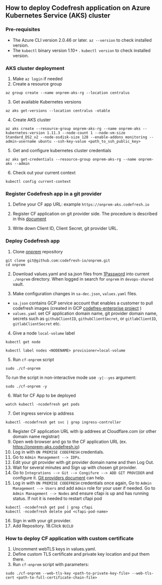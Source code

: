 ## How to deploy Codefresh application on Azure Kubernetes Service (AKS) cluster

### Pre-requisites

* The Azure CLI version 2.0.46 or later. `az --version` to check installed version.
* The `kubectl` binary version 1.10+ . `kubectl version` to check installed version.

### AKS cluster deployment 

1. Make `az login` if needed
2. Create a resource group
```
az group create --name onprem-aks-rg --location centralus
```
3. Get available Kubernetes versions
```
az aks get-versions --location centralus -otable
```
4. Create AKS cluster
```
az aks create --resource-group onprem-aks-rg --name onprem-aks --kubernetes-version 1.11.3 --node-count 1 --node-vm-size Standard_DS2_v2 --node-osdisk-size 128 --enable-addons monitoring --admin-username ubuntu --ssh-key-value <path_to_ssh_public_key>
```
5. Get and configure kubernetes cluster credentials
```
az aks get-credentials --resource-group onprem-aks-rg --name onprem-aks --admin
```
6. Check out your current context 
```
kubectl config current-context
```

### Register Codefresh app in a git provider

1. Define your CF app URL: example `https://onprem-aks.codefresh.io`

2. Register CF application on git provider side. The procedure is described in this [document](https://docs.google.com/document/d/1j_u2kunM69jTDcBW_8acQ1hnUawXZoUGcE1CxFu5njg/edit#heading=h.h4zd9clx0w2w)

3. Write down Client ID, Client Secret, git provider URL.

### Deploy Codefresh app

1. Clone [onprem](https://github.com/codefresh-io/onprem) repository
```
git clone git@github.com:codefresh-io/onprem.git
cd onprem
```
2. Download values.yaml and sa.json files from [1Password](https://codefresh.1password.com/) into current `./onprem` directory. When logged in search for `onprem` in `devops-shared` vault.

3. Make configuration changes in `sa-dec.json`, `values.yaml` files. 

* `sa.json` contains GCP service account that enables a customer to pull codefresh images (created in GCP [codefres-enterprise project](https://console.cloud.google.com/iam-admin/serviceaccounts?organizationId=304925537542&orgonly=true&project=codefresh-enterprise) )
* `values.yaml` set CF application domain name, git provider domain name, secrets such as `githubClientID`, `githubClientSecret`, or `gitlabClientID`, `gitlabClientSecret` etc.

4. Give a node `local-volume` label
```
kubectl get node

kubectl label nodes <NODENAME> provisioner=local-volume

``` 
5. Run `cf-onprem` script
```
sudo ./cf-onprem
```
To run the script in non-interactive mode use `-y|--yes` argument:
```
sudo ./cf-onprem -y
```
6. Wait for CF App to be deployed
```
watch kubectl -ncodefresh get pods
```
7. Get ingress service ip address

```
kubectl -ncodefresh get svc | grep ingress-controller
```
8. Register CF application URL with ip addrees at Cloudflare.com (or other domain name registrar)
9. Open web browser and go to the CF application URL (ex. https://onprem-aks.codefresh.io)
10. Log in with `ON PREMISE CODEFRESH` credentials.
11. Go to `Admin Management --> IDPs`.
12. Edit your git provider with git provider domain name and then Log Out.
13. Wait for several minutes and Sign up with chosen git provider.
14. Go to `Integrations --> Git --> Congifure --> ADD GIT PROVIDER` and configure it. [Git providers document](https://codefresh.io/docs/docs/integrations/git-providers/) can help.
15. Log in with `ON PREMISE CODEFRESH` credentials once again, Go to `Admin Management --> Users` and add `Admin` role for your user if needed.  Go to `Admin Management --> Nodes` and ensure cfapi is up and has running status. If not it is needed to restart cfapi pod
```
kubectl -ncodefresh get pod | grep cfapi
kubectl -ncodefresh delete pod <cfapi-pod-name>
```
16. Sign in with your git provider.
17. Add Repository.
18.Click `BUILD`

### How to deploy CF application with custom certificate

1. Uncomment webTLS keys in values.yaml.
2. Define custom TLS certificate and private key location and put them there.
3. Run `cf-onprem` script with parameters:
```
sudo ./cf-onprem --web-tls-key <path-to-private-key-file> --web-tls-cert <path-to-full-certificate-chain-file>
```